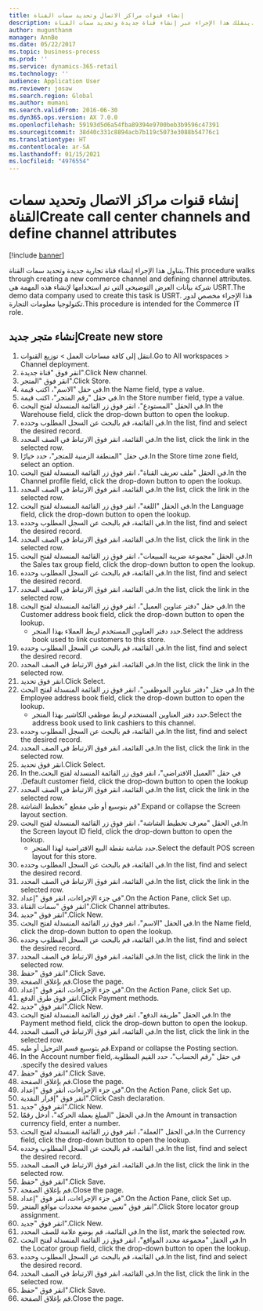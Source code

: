 ```yaml
---
title: إنشاء قنوات مراكز الاتصال وتحديد سمات القناة
description: ينقلك هذا الإجراء عبر إنشاء قناة جديدة وتحديد سمات القناة.
author: mugunthanm
manager: AnnBe
ms.date: 05/22/2017
ms.topic: business-process
ms.prod: ''
ms.service: dynamics-365-retail
ms.technology: ''
audience: Application User
ms.reviewer: josaw
ms.search.region: Global
ms.author: mumani
ms.search.validFrom: 2016-06-30
ms.dyn365.ops.version: AX 7.0.0
ms.openlocfilehash: 59193d5d6a54fba89394e9700beb3b9596c47391
ms.sourcegitcommit: 38d40c331c8894acb7b119c5073e3088b54776c1
ms.translationtype: HT
ms.contentlocale: ar-SA
ms.lasthandoff: 01/15/2021
ms.locfileid: "4976554"
---
```

# <a name="create-call-center-channels-and-define-channel-attributes"></a><span data-ttu-id="7b0bb-103">إنشاء قنوات مراكز الاتصال وتحديد سمات القناة</span><span class="sxs-lookup"><span data-stu-id="7b0bb-103">Create call center channels and define channel attributes</span></span>

[!include [banner](../includes/banner.md)]

<span data-ttu-id="7b0bb-104">يتناول هذا الإجراء إنشاء قناة تجارية جديدة وتحديد سمات القناة.</span><span class="sxs-lookup"><span data-stu-id="7b0bb-104">This procedure walks through creating a new commerce channel and defining channel attributes.</span></span> <span data-ttu-id="7b0bb-105">شركة بيانات العرض التوضيحي التي تم استخدامها لإنشاء هذه المهمة هي USRT.‬</span><span class="sxs-lookup"><span data-stu-id="7b0bb-105">The demo data company used to create this task is USRT.</span></span> <span data-ttu-id="7b0bb-106">هذا الإجراء مخصص لدور تكنولوجيا معلومات التجارة.</span><span class="sxs-lookup"><span data-stu-id="7b0bb-106">This procedure is intended for the Commerce IT role.</span></span>


## <a name="create-new-store"></a><span data-ttu-id="7b0bb-107">إنشاء متجر جديد</span><span class="sxs-lookup"><span data-stu-id="7b0bb-107">Create new store</span></span>
1. <span data-ttu-id="7b0bb-108">انتقل إلى كافة مساحات العمل > توزيع القنوات.</span><span class="sxs-lookup"><span data-stu-id="7b0bb-108">Go to All workspaces > Channel deployment.</span></span>
2. <span data-ttu-id="7b0bb-109">انقر فوق "قناة جديدة".</span><span class="sxs-lookup"><span data-stu-id="7b0bb-109">Click New channel.</span></span>
3. <span data-ttu-id="7b0bb-110">انقر فوق "المتجر".</span><span class="sxs-lookup"><span data-stu-id="7b0bb-110">Click Store.</span></span>
4. <span data-ttu-id="7b0bb-111">في حقل "الاسم"، اكتب قيمة.</span><span class="sxs-lookup"><span data-stu-id="7b0bb-111">In the Name field, type a value.</span></span>
5. <span data-ttu-id="7b0bb-112">في حقل "رقم المتجر"، اكتب قيمة.</span><span class="sxs-lookup"><span data-stu-id="7b0bb-112">In the Store number field, type a value.</span></span>
6. <span data-ttu-id="7b0bb-113">في الحقل "المستودع"، انقر فوق زر القائمة المنسدلة لفتح البحث.</span><span class="sxs-lookup"><span data-stu-id="7b0bb-113">In the Warehouse field, click the drop-down button to open the lookup.</span></span>
7. <span data-ttu-id="7b0bb-114">في القائمة، قم بالبحث عن السجل المطلوب وحدده.</span><span class="sxs-lookup"><span data-stu-id="7b0bb-114">In the list, find and select the desired record.</span></span>
8. <span data-ttu-id="7b0bb-115">في القائمة، انقر فوق الارتباط في الصف المحدد.</span><span class="sxs-lookup"><span data-stu-id="7b0bb-115">In the list, click the link in the selected row.</span></span>
9. <span data-ttu-id="7b0bb-116">في حقل "‏‫المنطقة الزمنية للمتجر‬"، حدد خيارًا.</span><span class="sxs-lookup"><span data-stu-id="7b0bb-116">In the Store time zone field, select an option.</span></span>
10. <span data-ttu-id="7b0bb-117">في الحقل "ملف تعريف القناة‬"، انقر فوق زر القائمة المنسدلة لفتح البحث.</span><span class="sxs-lookup"><span data-stu-id="7b0bb-117">In the Channel profile field, click the drop-down button to open the lookup.</span></span>
11. <span data-ttu-id="7b0bb-118">في القائمة، انقر فوق الارتباط في الصف المحدد.</span><span class="sxs-lookup"><span data-stu-id="7b0bb-118">In the list, click the link in the selected row.</span></span>
12. <span data-ttu-id="7b0bb-119">في الحقل "اللغة"، انقر فوق زر القائمة المنسدلة لفتح البحث.</span><span class="sxs-lookup"><span data-stu-id="7b0bb-119">In the Language field, click the drop-down button to open the lookup.</span></span>
13. <span data-ttu-id="7b0bb-120">في القائمة، قم بالبحث عن السجل المطلوب وحدده.</span><span class="sxs-lookup"><span data-stu-id="7b0bb-120">In the list, find and select the desired record.</span></span>
14. <span data-ttu-id="7b0bb-121">في القائمة، انقر فوق الارتباط في الصف المحدد.</span><span class="sxs-lookup"><span data-stu-id="7b0bb-121">In the list, click the link in the selected row.</span></span>
15. <span data-ttu-id="7b0bb-122">في الحقل "مجموعة ضريبة المبيعات"، انقر فوق زر القائمة المنسدلة لفتح البحث.</span><span class="sxs-lookup"><span data-stu-id="7b0bb-122">In the Sales tax group field, click the drop-down button to open the lookup.</span></span>
16. <span data-ttu-id="7b0bb-123">في القائمة، قم بالبحث عن السجل المطلوب وحدده.</span><span class="sxs-lookup"><span data-stu-id="7b0bb-123">In the list, find and select the desired record.</span></span>
17. <span data-ttu-id="7b0bb-124">في القائمة، انقر فوق الارتباط في الصف المحدد.</span><span class="sxs-lookup"><span data-stu-id="7b0bb-124">In the list, click the link in the selected row.</span></span>
18. <span data-ttu-id="7b0bb-125">في حقل "دفتر عناوين العميل"، انقر فوق زر القائمة المنسدلة لفتح البحث.</span><span class="sxs-lookup"><span data-stu-id="7b0bb-125">In the Customer address book field, click the drop-down button to open the lookup.</span></span>
    * <span data-ttu-id="7b0bb-126">حدد دفتر العناوين المستخدم لربط العملاء بهذا المتجر.</span><span class="sxs-lookup"><span data-stu-id="7b0bb-126">Select the address book used to link customers to this store.</span></span>  
19. <span data-ttu-id="7b0bb-127">في القائمة، قم بالبحث عن السجل المطلوب وحدده.</span><span class="sxs-lookup"><span data-stu-id="7b0bb-127">In the list, find and select the desired record.</span></span>
20. <span data-ttu-id="7b0bb-128">في القائمة، انقر فوق الارتباط في الصف المحدد.</span><span class="sxs-lookup"><span data-stu-id="7b0bb-128">In the list, click the link in the selected row.</span></span>
21. <span data-ttu-id="7b0bb-129">انقر فوق تحديد.</span><span class="sxs-lookup"><span data-stu-id="7b0bb-129">Click Select.</span></span>
22. <span data-ttu-id="7b0bb-130">في حقل "دفتر عناوين الموظفين"، انقر فوق زر القائمة المنسدلة لفتح البحث.</span><span class="sxs-lookup"><span data-stu-id="7b0bb-130">In the Employee address book field, click the drop-down button to open the lookup.</span></span>
    * <span data-ttu-id="7b0bb-131">حدد دفتر العناوين المستخدم لربط موظفي الكاشير بهذا المتجر.</span><span class="sxs-lookup"><span data-stu-id="7b0bb-131">Select the address book used to link cashiers to this channel.</span></span>  
23. <span data-ttu-id="7b0bb-132">في القائمة، قم بالبحث عن السجل المطلوب وحدده.</span><span class="sxs-lookup"><span data-stu-id="7b0bb-132">In the list, find and select the desired record.</span></span>
24. <span data-ttu-id="7b0bb-133">في القائمة، انقر فوق الارتباط في الصف المحدد.</span><span class="sxs-lookup"><span data-stu-id="7b0bb-133">In the list, click the link in the selected row.</span></span>
25. <span data-ttu-id="7b0bb-134">انقر فوق تحديد.</span><span class="sxs-lookup"><span data-stu-id="7b0bb-134">Click Select.</span></span>
26. <span data-ttu-id="7b0bb-135">في حقل "‏‫العميل الافتراضي"، انقر فوق زر القائمة المنسدلة لفتح البحث.</span><span class="sxs-lookup"><span data-stu-id="7b0bb-135">In the Default customer field, click the drop-down button to open the lookup.</span></span>
27. <span data-ttu-id="7b0bb-136">في القائمة، انقر فوق الارتباط في الصف المحدد.</span><span class="sxs-lookup"><span data-stu-id="7b0bb-136">In the list, click the link in the selected row.</span></span>
28. <span data-ttu-id="7b0bb-137">قم بتوسيع أو طي مقطع "تخطيط الشاشة".</span><span class="sxs-lookup"><span data-stu-id="7b0bb-137">Expand or collapse the Screen layout section.</span></span>
29. <span data-ttu-id="7b0bb-138">في الحقل "معرف تخطيط الشاشة"، انقر فوق زر القائمة المنسدلة لفتح البحث.</span><span class="sxs-lookup"><span data-stu-id="7b0bb-138">In the Screen layout ID field, click the drop-down button to open the lookup.</span></span>
    * <span data-ttu-id="7b0bb-139">حدد شاشة نقطة البيع الافتراضية لهذا المتجر.</span><span class="sxs-lookup"><span data-stu-id="7b0bb-139">Select the default POS screen layout for this store.</span></span>  
30. <span data-ttu-id="7b0bb-140">في القائمة، قم بالبحث عن السجل المطلوب وحدده.</span><span class="sxs-lookup"><span data-stu-id="7b0bb-140">In the list, find and select the desired record.</span></span>
31. <span data-ttu-id="7b0bb-141">في القائمة، انقر فوق الارتباط في الصف المحدد.</span><span class="sxs-lookup"><span data-stu-id="7b0bb-141">In the list, click the link in the selected row.</span></span>
32. <span data-ttu-id="7b0bb-142">في جزء الإجراءات، انقر فوق "إعداد".</span><span class="sxs-lookup"><span data-stu-id="7b0bb-142">On the Action Pane, click Set up.</span></span>
33. <span data-ttu-id="7b0bb-143">انقر فوق "سمات القناة".</span><span class="sxs-lookup"><span data-stu-id="7b0bb-143">Click Channel attributes.</span></span>
34. <span data-ttu-id="7b0bb-144">انقر فوق "جديد".</span><span class="sxs-lookup"><span data-stu-id="7b0bb-144">Click New.</span></span>
35. <span data-ttu-id="7b0bb-145">في الحقل "الاسم"، انقر فوق زر القائمة المنسدلة لفتح البحث.</span><span class="sxs-lookup"><span data-stu-id="7b0bb-145">In the Name field, click the drop-down button to open the lookup.</span></span>
36. <span data-ttu-id="7b0bb-146">في القائمة، قم بالبحث عن السجل المطلوب وحدده.</span><span class="sxs-lookup"><span data-stu-id="7b0bb-146">In the list, find and select the desired record.</span></span>
37. <span data-ttu-id="7b0bb-147">في القائمة، انقر فوق الارتباط في الصف المحدد.</span><span class="sxs-lookup"><span data-stu-id="7b0bb-147">In the list, click the link in the selected row.</span></span>
38. <span data-ttu-id="7b0bb-148">انقر فوق "حفظ".</span><span class="sxs-lookup"><span data-stu-id="7b0bb-148">Click Save.</span></span>
39. <span data-ttu-id="7b0bb-149">قم بإغلاق الصفحة.</span><span class="sxs-lookup"><span data-stu-id="7b0bb-149">Close the page.</span></span>
40. <span data-ttu-id="7b0bb-150">في جزء الإجراءات، انقر فوق "إعداد".</span><span class="sxs-lookup"><span data-stu-id="7b0bb-150">On the Action Pane, click Set up.</span></span>
41. <span data-ttu-id="7b0bb-151">انقر فوق طرق الدفع.</span><span class="sxs-lookup"><span data-stu-id="7b0bb-151">Click Payment methods.</span></span>
42. <span data-ttu-id="7b0bb-152">انقر فوق "جديد".</span><span class="sxs-lookup"><span data-stu-id="7b0bb-152">Click New.</span></span>
43. <span data-ttu-id="7b0bb-153">في الحقل "طريقة الدفع‬"، انقر فوق زر القائمة المنسدلة لفتح البحث.</span><span class="sxs-lookup"><span data-stu-id="7b0bb-153">In the Payment method field, click the drop-down button to open the lookup.</span></span>
44. <span data-ttu-id="7b0bb-154">في القائمة، انقر فوق الارتباط في الصف المحدد.</span><span class="sxs-lookup"><span data-stu-id="7b0bb-154">In the list, click the link in the selected row.</span></span>
45. <span data-ttu-id="7b0bb-155">قم بتوسيع قسم الترحيل أو طيه.</span><span class="sxs-lookup"><span data-stu-id="7b0bb-155">Expand or collapse the Posting section.</span></span>
46. <span data-ttu-id="7b0bb-156">في حقل "‏‫رقم الحساب"، حدد القيم المطلوبة.</span><span class="sxs-lookup"><span data-stu-id="7b0bb-156">In the Account number field, specify the desired values.</span></span>
47. <span data-ttu-id="7b0bb-157">انقر فوق "حفظ".</span><span class="sxs-lookup"><span data-stu-id="7b0bb-157">Click Save.</span></span>
48. <span data-ttu-id="7b0bb-158">قم بإغلاق الصفحة.</span><span class="sxs-lookup"><span data-stu-id="7b0bb-158">Close the page.</span></span>
49. <span data-ttu-id="7b0bb-159">في جزء الإجراءات، انقر فوق "إعداد".</span><span class="sxs-lookup"><span data-stu-id="7b0bb-159">On the Action Pane, click Set up.</span></span>
50. <span data-ttu-id="7b0bb-160">انقر فوق "إقرار النقدية".</span><span class="sxs-lookup"><span data-stu-id="7b0bb-160">Click Cash declaration.</span></span>
51. <span data-ttu-id="7b0bb-161">انقر فوق "جديد".</span><span class="sxs-lookup"><span data-stu-id="7b0bb-161">Click New.</span></span>
52. <span data-ttu-id="7b0bb-162">في الحقل "المبلغ بعملة الحركة‬"، أدخل رقمًا.</span><span class="sxs-lookup"><span data-stu-id="7b0bb-162">In the Amount in transaction currency field, enter a number.</span></span>
53. <span data-ttu-id="7b0bb-163">في الحقل "العملة"، انقر فوق زر القائمة المنسدلة لفتح البحث.</span><span class="sxs-lookup"><span data-stu-id="7b0bb-163">In the Currency field, click the drop-down button to open the lookup.</span></span>
54. <span data-ttu-id="7b0bb-164">في القائمة، قم بالبحث عن السجل المطلوب وحدده.</span><span class="sxs-lookup"><span data-stu-id="7b0bb-164">In the list, find and select the desired record.</span></span>
55. <span data-ttu-id="7b0bb-165">في القائمة، انقر فوق الارتباط في الصف المحدد.</span><span class="sxs-lookup"><span data-stu-id="7b0bb-165">In the list, click the link in the selected row.</span></span>
56. <span data-ttu-id="7b0bb-166">انقر فوق "حفظ".</span><span class="sxs-lookup"><span data-stu-id="7b0bb-166">Click Save.</span></span>
57. <span data-ttu-id="7b0bb-167">قم بإغلاق الصفحة.</span><span class="sxs-lookup"><span data-stu-id="7b0bb-167">Close the page.</span></span>
58. <span data-ttu-id="7b0bb-168">في جزء الإجراءات، انقر فوق "إعداد".</span><span class="sxs-lookup"><span data-stu-id="7b0bb-168">On the Action Pane, click Set up.</span></span>
59. <span data-ttu-id="7b0bb-169">انقر فوق "تعيين مجموعة محددات مواقع المتجر‬".</span><span class="sxs-lookup"><span data-stu-id="7b0bb-169">Click Store locator group assignment.</span></span>
60. <span data-ttu-id="7b0bb-170">انقر فوق "جديد".</span><span class="sxs-lookup"><span data-stu-id="7b0bb-170">Click New.</span></span>
61. <span data-ttu-id="7b0bb-171">في القائمة، قم بوضع علامة للصف المحدد.</span><span class="sxs-lookup"><span data-stu-id="7b0bb-171">In the list, mark the selected row.</span></span>
62. <span data-ttu-id="7b0bb-172">في الحقل "مجموعة محدد المواقع‬"، انقر فوق زر القائمة المنسدلة لفتح البحث.</span><span class="sxs-lookup"><span data-stu-id="7b0bb-172">In the Locator group field, click the drop-down button to open the lookup.</span></span>
63. <span data-ttu-id="7b0bb-173">في القائمة، قم بالبحث عن السجل المطلوب وحدده.</span><span class="sxs-lookup"><span data-stu-id="7b0bb-173">In the list, find and select the desired record.</span></span>
64. <span data-ttu-id="7b0bb-174">في القائمة، انقر فوق الارتباط في الصف المحدد.</span><span class="sxs-lookup"><span data-stu-id="7b0bb-174">In the list, click the link in the selected row.</span></span>
65. <span data-ttu-id="7b0bb-175">انقر فوق "حفظ".</span><span class="sxs-lookup"><span data-stu-id="7b0bb-175">Click Save.</span></span>
66. <span data-ttu-id="7b0bb-176">قم بإغلاق الصفحة.</span><span class="sxs-lookup"><span data-stu-id="7b0bb-176">Close the page.</span></span>

